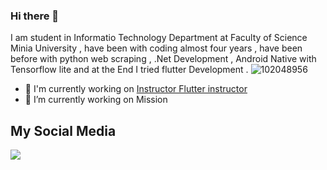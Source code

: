 ### Hi there 👋

I am student in Informatio Technology Department at Faculty of Science Minia University , have been with coding almost four years , have been before with python web scraping , .Net Development , Android Native with Tensorflow lite and at the End I tried flutter Development .
![102048956](https://user-images.githubusercontent.com/127878017/234147261-4e212927-dcb7-4aa7-a5af-ad98f149bb4f.jpg)

* 🚀  I'm currently working on [Instructor Flutter instructor](http://www.facebook.com/profile.php?id=100090574053947)
* 🔭 I’m currently working on Mission
##  My Social Media
<a href="https://www.linkedin.com/in/waleed-ashraf-0483571b4/">
    <img src="https://img.shields.io/badge/LinkedIn-0077B5?style=for-the-badge&logo=linkedin&logoColor=white">

</a>
<!--
**ledo2750/ledo2750** is a ✨ _special_ ✨ repository because its `README.md` (this file) appears on your GitHub profile.

Here are some ideas to get you started:
![102048956](https://user-images.githubusercontent.com/127878017/234147089-a8fb1f94-38bb-4c84-bffd-188f8a84fb82.jpg)

- 🔭 I’m currently working on ...
- 🌱 I’m currently learning ...
- 👯 I’m looking to collaborate on ...
- 🤔 I’m looking for help with ...
- 💬 Ask me about ...
- 📫 How to reach me: ...
- 😄 Pronouns: ...
- ⚡ Fun fact: ...
-->

